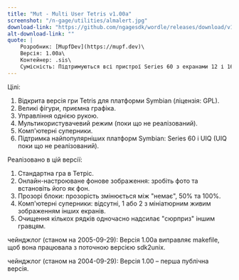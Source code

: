 ```yaml
---
title: "Mut - Multi User Tetris v1.00a"
screenshot: "/n-gage/utilities/almalert.jpg"
download-link: "https://github.com/ngagesdk/wordle/releases/download/v1.03/ngage-wordle-v1.03.sis"
alt-download-link: ""
quote: |
    Розробник: [MupfDev](https://mupf.dev)\
    Версія: 1.00a\
    Контейнер: .sis\
    Сумісність: Підтримуються всі пристрої Series 60 з екранами 12 і 16 біт.
---
```


Цілі:

1. Відкрита версія гри Tetris для платформи Symbian (ліцензія: GPL).
2. Великі фігури, приємна графіка.
3. Управління однією рукою.
4. Мультикористувачевий режим (поки що не реалізований).
5. Комп'ютерні суперники.
6. Підтримка найпопулярніших платформ Symbian: Series 60 і UIQ (UIQ поки що не реалізований).

Реалізовано в цій версії:

1. Стандартна гра в Тетріс.
2. Онлайн-настроюване фонове зображення: зробіть фото та встановіть його як фон.
3. Прозорі блоки: прозорість змінюється між "немає", 50% та 100%.
4. Комп'ютерні суперники: відсутні, 1 або 2 з мініатюрним живим зображенням інших екранів.
5. Очищення кількох рядків одночасно надсилає "сюрприз" іншим гравцям.

чейнджлог (станом на 2005-09-29):
Версія 1.00a виправляє makefile, щоб вона працювала з поточною версією sdk2unix.

чейнджлог (станом на 2004-09-29):
Версія 1.00 – перша публічна версія.